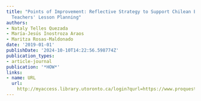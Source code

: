 ```yaml
---
title: "Points of Improvement: Reflective Strategy to Support Chilean EFL Pre-Service
  Teachers' Lesson Planning"
authors:
- Nataly Telles Quezada
- María-Jesús Inostroza Araos
- Maritza Rosas-Maldonado
date: '2019-01-01'
publishDate: '2024-10-10T14:22:56.598774Z'
publication_types:
- article-journal
publication: '*HOW*'
links:
- name: URL
  url: 
    http://myaccess.library.utoronto.ca/login?qurl=https://www.proquest.com/docview/2461147966?accountid=14771&bdid=38382&_bd=rQXB7C%2BKpPAO6hR7tx%2BzmLmHYDE%3D
---
```

